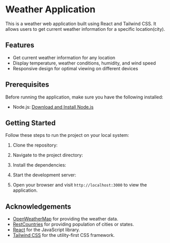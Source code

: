 # Weather Application

This is a weather web application built using React and Tailwind CSS. It allows users to get current weather information for a specific location(city).

## Features

- Get current weather information for any location
- Display temperature, weather conditions, humidity, and wind speed
- Responsive design for optimal viewing on different devices

## Prerequisites

Before running the application, make sure you have the following installed:

- Node.js: [Download and Install Node.js](https://nodejs.org/en/download/)

## Getting Started

Follow these steps to run the project on your local system:

1. Clone the repository:

2. Navigate to the project directory:

3. Install the dependencies:

4. Start the development server:

5. Open your browser and visit `http://localhost:3000` to view the application.

## Acknowledgements

- [OpenWeatherMap](https://openweathermap.org/) for providing the weather data.
- [RestCountries](https://restcountries.com) for providing population of cities or states.
- [React](https://reactjs.org/) for the JavaScript library.
- [Tailwind CSS](https://tailwindcss.com/) for the utility-first CSS framework.
